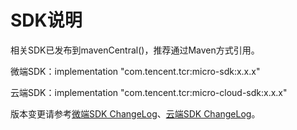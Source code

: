 # SDK说明

相关SDK已发布到mavenCentral()，推荐通过Maven方式引用。

微端SDK：implementation "com.tencent.tcr:micro-sdk:x.x.x"

云端SDK：implementation "com.tencent.tcr:micro-cloud-sdk:x.x.x"

版本变更请参考[微端SDK ChangeLog](changelog.md#micro-sdk)、[云端SDK ChangeLog](changelog.md#micro-cloud-sdk)。
